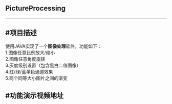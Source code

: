 ## PictureProcessing 
--------------------------
#项目描述  
--------------
使用JAVA实现了一个**图像处理**软件，功能如下：  
1.图像任意比例放大/缩小  
2.图像任意角度旋转  
3.灰度级别设置（包含黑白二值图像）  
4.红/绿/蓝单色通道效果     
5.两个同等大小图片之间的渐变   

#功能演示视频地址  
----------------------
